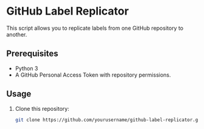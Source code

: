 # GitHub Label Replicator

This script allows you to replicate labels from one GitHub repository to another.

## Prerequisites

- Python 3
- A GitHub Personal Access Token with repository permissions.

## Usage

1. Clone this repository:
   ```bash
   git clone https://github.com/yourusername/github-label-replicator.git
